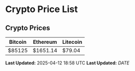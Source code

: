 # Crypto Price List

## Crypto Prices
| Bitcoin | Ethereum | Litecoin |
| ------- | -------- | -------- |
| $85125 | $1651.14 | $79.04 |
**Last Updated:** 2025-04-12 18:58 UTC
**Last Updated:** $DATE$
